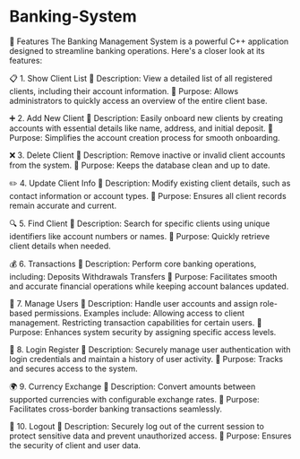 # Banking-System

🎉 Features
The Banking Management System is a powerful C++ application designed to streamline banking operations. Here's a closer look at its features:

📋 1. Show Client List
🔹 Description: View a detailed list of all registered clients, including their account information.
🔹 Purpose: Allows administrators to quickly access an overview of the entire client base.

➕ 2. Add New Client
🔹 Description: Easily onboard new clients by creating accounts with essential details like name, address, and initial deposit.
🔹 Purpose: Simplifies the account creation process for smooth onboarding.

❌ 3. Delete Client
🔹 Description: Remove inactive or invalid client accounts from the system.
🔹 Purpose: Keeps the database clean and up to date.

✏️ 4. Update Client Info
🔹 Description: Modify existing client details, such as contact information or account types.
🔹 Purpose: Ensures all client records remain accurate and current.

🔍 5. Find Client
🔹 Description: Search for specific clients using unique identifiers like account numbers or names.
🔹 Purpose: Quickly retrieve client details when needed.

💰 6. Transactions
🔹 Description: Perform core banking operations, including:
       Deposits
      Withdrawals
      Transfers
🔹 Purpose: Facilitates smooth and accurate financial operations while keeping account balances updated.

👥 7. Manage Users
🔹 Description: Handle user accounts and assign role-based permissions. Examples include:
Allowing access to client management.
Restricting transaction capabilities for certain users.
🔹 Purpose: Enhances system security by assigning specific access levels.

🔐 8. Login Register
🔹 Description: Securely manage user authentication with login credentials and maintain a history of user activity.
🔹 Purpose: Tracks and secures access to the system.

🌍 9. Currency Exchange
🔹 Description: Convert amounts between supported currencies with configurable exchange rates.
🔹 Purpose: Facilitates cross-border banking transactions seamlessly.

🚪 10. Logout
🔹 Description: Securely log out of the current session to protect sensitive data and prevent unauthorized access.
🔹 Purpose: Ensures the security of client and user data.
